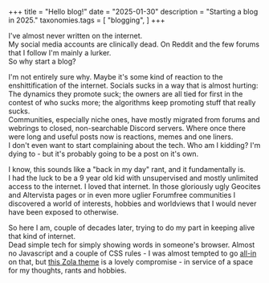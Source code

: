 +++
title = "Hello blog!"
date = "2025-01-30"
description = "Starting a blog in 2025."
taxonomies.tags = [
    "blogging",
]
+++

I've almost never written on the internet.  
My social media accounts are clinically dead. On Reddit and the few forums that I follow I'm mainly a lurker.  
So why start a blog?

I'm not entirely sure why.
Maybe it's some kind of reaction to the enshittification of the internet. Socials sucks in a way that is almost hurting: The dynamics they promote suck; the owners are all tied for first in the contest of who sucks more; the algorithms keep promoting stuff that really sucks.  
Communities, especially niche ones, have mostly migrated from forums and webrings to closed, non-searchable Discord servers. Where once there were long and useful posts now is reactions, memes and one liners.  
I don't even want to start complaining about the tech. Who am I kidding? I'm dying to - but it's probably going to be a post on it's own.

I know, this sounds like a "back in my day" rant, and it fundamentally is.  
I had the luck to be a 9 year old kid with unsupervised and mostly unlimited access to the internet. I loved that internet. In those gloriously ugly Geocites and Altervista pages or in even more uglier Forumfree communities I discovered a world of interests, hobbies and worldviews that I would never have been exposed to otherwise.  

So here I am, couple of decades later, trying to do my part in keeping alive that kind of internet.  
Dead simple tech for simply showing words in someone's browser. Almost no Javascript and a couple of CSS rules - I was almost tempted to go [all-in](https://motherfuckingwebsite.com/) on that, but [this Zola theme](https://codeberg.org/alanpearce/zola-bearblog) is a lovely compromise - in service of a space for my thoughts, rants and hobbies.
